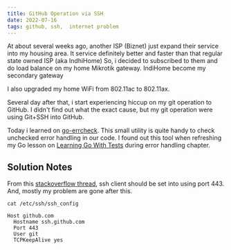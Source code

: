 ```yaml
---
title: GitHub Operation via SSH
date: 2022-07-16
tags: github, ssh,  internet problem
---
```


At about several weeks ago, another ISP (Biznet) just expand their service into my housing area. It service definitely better and faster than that regular state owned ISP (aka IndhiHome)
So, i decided to subscribed to them and do load balance on my home Mikrotik gateway. IndiHome become my secondary gateway

I also upgraded my home WiFi from 802.11ac to 802.11ax.

Several day after that, i start experiencing hiccup on my git operation to GitHub. I didn't find out what the exact cause, but my git operation were using Git+SSH into GitHub.


Today i learned on [go-errcheck](https://github.com/kisielk/errcheck). This small utility is quite handy to check unchecked error handling in our code.
I found out this tool when refreshing my Go lesson on [Learning Go With Tests](https://quii.gitbook.io/learn-go-with-tests/go-fundamentals/pointers-and-errors) during error handling chapter.

## Solution Notes

From this [stackoverflow thread](https://stackoverflow.com/questions/15589682/ssh-connect-to-host-github-com-port-22-connection-timed-out), ssh client should be set into using port 443.
And, mostly my problem are gone after this.

`cat /etc/ssh/ssh_config`

```
Host github.com
  Hostname ssh.github.com
  Port 443
  User git
  TCPKeepAlive yes
```

